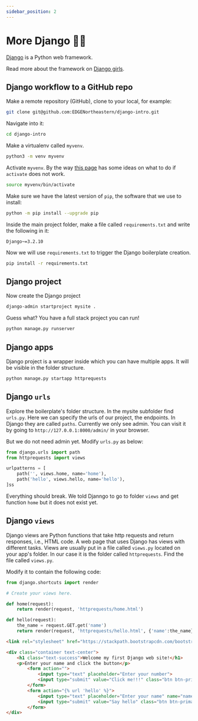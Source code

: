 ```yaml
---
sidebar_position: 2
---
```


# More Django 🔗‍💥

[Django](https://www.djangoproject.com/) is a Python web framework.

Read more about the framework on [Django girls](https://tutorial.djangogirls.org/en/django/).

## Django workflow to a GitHub repo

Make a remote repository (GitHub), clone to your local, for example:

```bash
git clone git@github.com:EDGENortheastern/django-intro.git
```

Navigate into it:

```bash
cd django-intro
```

Make a virtualenv called `myvenv`.

```bash
python3 -m venv myvenv
```

Activate `myvenv`. By the way [this page](https://tutorial.djangogirls.org/en/django_installation/#working-with-virtualenv) has some ideas on what to do if `activate` does not work.

```bash
source myvenv/bin/activate
```

Make sure we have the latest version of `pip`, the software that we use to install:

```bash
python -m pip install --upgrade pip
```

Inside the main project folder, make a file called `requirements.txt` and write the following in it:

```text
Django~=3.2.10
```

Now we will use `requirements.txt` to trigger the Django boilerplate creation.

```bash
pip install -r requirements.txt
```

## Django project

Now create the Django project

```bash
django-admin startproject mysite .
```

Guess what? You have a full stack project you can run!

```bash
python manage.py runserver
```

## Django apps

Django project is a wrapper inside which you can have multiple apps. It will be visible in the folder structure.

```bash
python manage.py startapp httprequests
```

## Django `urls`

Explore the boilerplate's folder structure.
In the mysite subfolder find `urls.py`. Here we can specify the urls of our project, the endpoints. In Django they are called `paths`. Currently we only see admin. You can visit it by going to `http://127.0.0.1:8000/admin/` in your browser.

But we do not need admin yet. Modify `urls.py` as below:

```python
from django.urls import path
from httprequests import views

urlpatterns = [
    path('', views.home, name='home'),
    path('hello', views.hello, name='hello'),
]ss
```

Everything should break. We told Djanngo to go to folder `views` and get function `home` but it does not exist yet.

## Django `views`

Django views are Python functions that take http requests and return responses, i.e., HTML code. A web page that uses Django has views with different tasks. Views are usually put in a file called `views.py` located on your app's folder. In our case it is the folder called `httprequests`. Find the file called `views.py`.

Modify it to contain the following code:

```python
from django.shortcuts import render

# Create your views here.

def home(request):
    return render(request, 'httprequests/home.html')

def hello(request):
    the_name = request.GET.get('name')
    return render(request, 'httprequests/hello.html', {'name':the_name})
```

```html
<link rel="stylesheet" href="https://stackpath.bootstrapcdn.com/bootstrap/4.4.1/css/bootstrap.min.css" integrity="sha384-Vkoo8x4CGsO3+Hhxv8T/Q5PaXtkKtu6ug5TOeNV6gBiFeWPGFN9MuhOf23Q9Ifjh" crossorigin="anonymous">

<div class="container text-center">
    <h1 class="text-success">Welcome my first Django web site!</h1>
    <p>Enter your name and click the button</p>
        <form action="">
            <input type="text" placeholder="Enter your number">
            <input type="submit" value="Click me!!!" class="btn btn-primary">
        </form>
        <form action="{% url 'hello' %}">
            <input type="text" placeholder="Enter your name" name="name">
            <input type="submit" value="Say hello" class="btn btn-primary">
        </form>
</div>
```